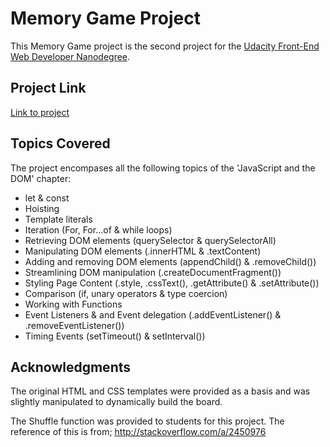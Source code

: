 # Memory Game Project

This Memory Game project is the second project for the <a target="_blank" href="https://www.udacity.com/course/front-end-web-developer-nanodegree--nd001">Udacity Front-End Web Developer Nanodegree</a>.


## Project Link
[Link to project](https://git-andrewjlim.github.io/fend-nanodegree-memory-game/)


## Topics Covered
The project encompases all the following topics of the 'JavaScript and the DOM' chapter:

* let & const
* Hoisting
* Template literals
* Iteration (For, For...of & while loops)
* Retrieving DOM elements (querySelector & querySelectorAll)
* Manipulating DOM elements (.innerHTML & .textContent)
* Adding and removing DOM elements (appendChild() & .removeChild())
* Streamlining DOM manipulation (.createDocumentFragment())
* Styling Page Content (.style, .cssText(), .getAttribute() & .setAttribute())
* Comparison (if, unary operators & type coercion)
* Working with Functions
* Event Listeners & and Event delegation (.addEventListener() & .removeEventListener())
* Timing Events (setTimeout() & setInterval())


## Acknowledgments
The original HTML and CSS templates were provided as a basis and was slightly manipulated to dynamically build the board.

The Shuffle function was provided to students for this project.
The reference of this is from; <a target="_blank" href="http://stackoverflow.com/a/2450976">http://stackoverflow.com/a/2450976</a>